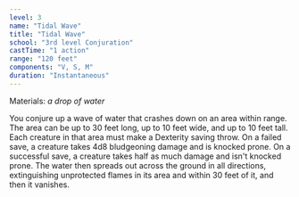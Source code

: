 ```yaml
---
level: 3
name: "Tidal Wave"
title: "Tidal Wave"
school: "3rd level Conjuration"
castTime: "1 action"
range: "120 feet"
components: "V, S, M"
duration: "Instantaneous"
---
```


Materials: *a drop of water*

You conjure up a wave of water that crashes down on an area within range. The area can be up to 30 feet long, up to 10 feet wide, and up to 10 feet tall. Each creature in that area must make a Dexterity saving throw. On a failed save, a creature takes 4d8 bludgeoning damage and is knocked prone. On a successful save, a creature takes half as much damage and isn't knocked prone. The water then spreads out across the ground in all directions, extinguishing unprotected flames in its area and within 30 feet of it, and then it vanishes.
